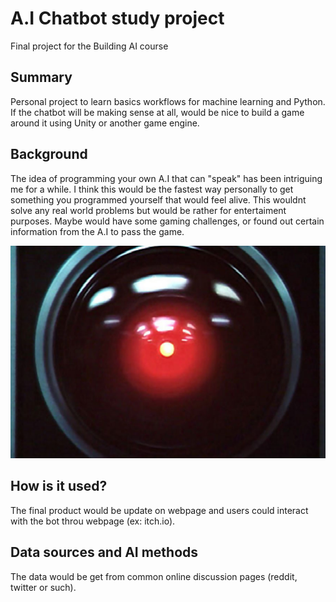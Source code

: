 
# A.I Chatbot study project

Final project for the Building AI course

## Summary

Personal project to learn basics workflows for machine learning and Python. If the chatbot will be making sense at all, would be nice to build a game around it using Unity or another game engine.


## Background

The idea of programming your own A.I that can "speak" has been intriguing me for a while. I think this would be the fastest way personally to get something you programmed yourself that would feel alive. This wouldnt solve any real world problems but would be rather for entertaiment purposes. Maybe would have some gaming challenges, or found out certain information from the A.I to pass the game. 

![image of hal](/images/hal.png)

## How is it used?

The final product would be update on webpage and users could interact with the bot throu webpage (ex: itch.io).

## Data sources and AI methods

The data would be get from common online discussion pages (reddit, twitter or such). 


